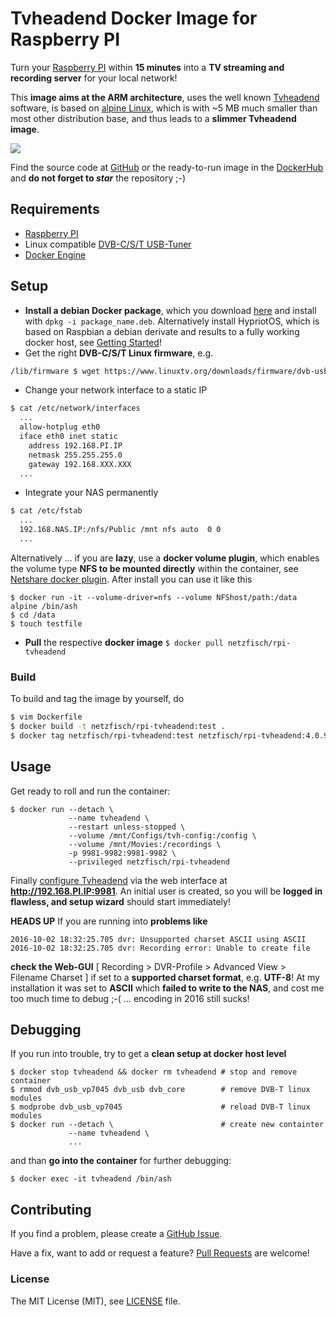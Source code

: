 # Tvheadend Docker Image for Raspberry PI

Turn your [Raspberry PI](http://raspberrypi.org) within **15 minutes** into a
**TV streaming and recording server** for your local network!

This **image aims at the ARM architecture**, uses the well known
[Tvheadend](https://tvheadend.org/) software, is based on [alpine
Linux](http://www.alpinelinux.org/), which is with ~5 MB much smaller than most
other distribution base, and thus leads to a **slimmer Tvheadend image**.

[![](https://badge.imagelayers.io/netzfisch/rpi-tvheadend:latest.svg)](https://imagelayers.io/?images=netzfisch/rpi-tvheadend:latest)

Find the source code at [GitHub](https://github.com/netzfisch/rpi-tvheadend) or
the ready-to-run image in the
[DockerHub](https://hub.docker.com/r/netzfisch/rpi-tvheadend/) and **do not
forget to _star_** the repository ;-)

## Requirements

- [Raspberry PI](http://raspberrypi.org)
- Linux compatible [DVB-C/S/T USB-Tuner](http://www.linuxtv.org/wiki/index.php/DVB-T_USB_Devices)
- [Docker Engine](https://docs.docker.com/engine/quickstart/)

## Setup

- **Install a debian Docker package**, which you download
[here](http://blog.hypriot.com/downloads/) and install with `dpkg -i
package_name.deb`. Alternatively install HypriotOS, which is based on Raspbian a
debian derivate and results to a fully working docker host, see [Getting
Started](http://blog.hypriot.com/getting-started-with-docker-and-linux-on-the-raspberry-pi/)!
- Get the right **DVB-C/S/T Linux firmware**, e.g.

```sh
/lib/firmware $ wget https://www.linuxtv.org/downloads/firmware/dvb-usb-vp7045-01.fw
```

- Change your network interface to a static IP

```sh
$ cat /etc/network/interfaces
  ...
  allow-hotplug eth0
  iface eth0 inet static
    address 192.168.PI.IP
    netmask 255.255.255.0
    gateway 192.168.XXX.XXX
  ...
```

- Integrate your NAS permanently

```sh
$ cat /etc/fstab
  ...
  192.168.NAS.IP:/nfs/Public /mnt nfs auto  0 0
  ...
```

Alternatively ... if you are **lazy**, use a **docker volume plugin**, which enables
the volume type **NFS to be mounted directly** within the container, see
[Netshare docker plugin](http://netshare.containx.io/). After install you can
use it like this

    $ docker run -it --volume-driver=nfs --volume NFShost/path:/data alpine /bin/ash
    $ cd /data
    $ touch testfile

- **Pull** the respective **docker image** `$ docker pull netzfisch/rpi-tvheadend`

### Build

To build and tag the image by yourself, do

```sh
$ vim Dockerfile
$ docker build -t netzfisch/rpi-tvheadend:test .
$ docker tag netzfisch/rpi-tvheadend:test netzfisch/rpi-tvheadend:4.0.9
```

## Usage

Get ready to roll and run the container:

    $ docker run --detach \
                 --name tvheadend \
                 --restart unless-stopped \
                 --volume /mnt/Configs/tvh-config:/config \
                 --volume /mnt/Movies:/recordings \
                 -p 9981-9982:9981-9982 \
                 --privileged netzfisch/rpi-tvheadend

Finally [configure Tvheadend](http://docs.tvheadend.org/configure_tvheadend/)
via the web interface at **http://192.168.PI.IP:9981**. An initial user is
created, so you will be **logged in flawless, and setup wizard** should start
immediately!

**HEADS UP** If you are running into **problems like**

    2016-10-02 18:32:25.705 dvr: Unsupported charset ASCII using ASCII
    2016-10-02 18:32:25.705 dvr: Recording error: Unable to create file

**check the Web-GUI** [ Recording > DVR-Profile > Advanced View > Filename Charset ]
if set to a **supported charset format**, e.g. **UTF-8**! At my installation it
was set to **ASCII** which **failed to write to the NAS**, and cost me too much
time to debug ;-( ... encoding in 2016 still sucks!

## Debugging

If you run into trouble, try to get a **clean setup at docker host level**

    $ docker stop tvheadend && docker rm tvheadend # stop and remove container
    $ rmmod dvb_usb_vp7045 dvb_usb dvb_core        # remove DVB-T linux modules
    $ modprobe dvb_usb_vp7045                      # reload DVB-T linux modules
    $ docker run --detach \                        # create new containter
                 --name tvheadend \
                 ...

and than **go into the container** for further debugging:

    $ docker exec -it tvheadend /bin/ash

## Contributing

If you find a problem, please create a
[GitHub Issue](https://github.com/netzfisch/rpi-tvheadend/issues).

Have a fix, want to add or request a feature?
[Pull Requests](https://github.com/netzfisch/rpi-tvheadend/pulls) are welcome!

### License

The MIT License (MIT), see [LICENSE](LICENSE) file.
